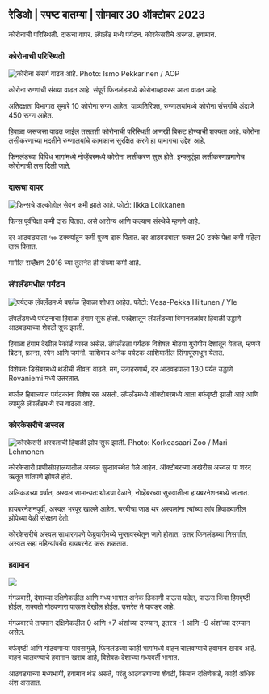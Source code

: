 ## रेडिओ \| स्पष्ट बातम्या \| सोमवार 30 ऑक्टोबर 2023

कोरोनाची परिस्थिती. दारूचा वापर. लॅपलँड मध्ये पर्यटन. कोरकेसरीचे अस्वल. हवामान.

### कोरोनाची परिस्थिती

![कोरोना संसर्ग वाढत आहे. Photo: Ismo Pekkarinen / AOP](https://images.cdn.yle.fi/image/upload/c_crop,h_1992,w_3543,x_0,y_232/ar_1.7777777777777777,c_fill,g_faces,h_675,w_1200/dpr_1.0/q_auto:eco/f_auto/fl_lossy/v1698673937/39-1193332653fb40a9c4a2)

कोरोना रुग्णांची संख्या वाढत आहे. संपूर्ण फिनलंडमध्ये कोरोनाव्हायरस आता वाढत आहे.

अतिदक्षता विभागात सुमारे 10 कोरोना रुग्ण आहेत. याव्यतिरिक्त, रुग्णालयांमध्ये कोरोना संसर्गाचे अंदाजे 450 रूग्ण आहेत.

हिवाळा जसजसा वाढत जाईल तसतशी कोरोनाची परिस्थिती आणखी बिकट होण्याची शक्यता आहे. कोरोना लसीकरणाच्या मदतीने रुग्णालयांचे कामकाज सुरक्षित करणे हा यामागचा उद्देश आहे.

फिनलंडच्या विविध भागांमध्ये नोव्हेंबरमध्ये कोरोना लसीकरण सुरू होते. इन्फ्लूएंझा लसीकरणाप्रमाणेच कोरोनाची लस दिली जाते.

### दारूचा वापर

![फिन्सचे अल्कोहोल सेवन कमी झाले आहे. फोटो: Ilkka Loikkanen](https://images.cdn.yle.fi/image/upload/c_crop,h_2160,w_3840,x_0,y_325/ar_1.777777777777777,c_fill,g_faces,h_675/c_175,c_filleco/f_auto/fl_lossy/v1682602904/39-1105424644a7b35b4046)

फिन्स पूर्वीपेक्षा कमी दारू पितात. असे आरोग्य आणि कल्याण संस्थेचे म्हणणे आहे.

दर आठवड्याला ५० टक्क्यांहून कमी पुरुष दारू पितात. दर आठवड्याला फक्त 20 टक्के पेक्षा कमी महिला दारू पितात.

मागील सर्व्हेक्षण 2016 च्या तुलनेत ही संख्या कमी आहे.

### लॅपलँडमधील पर्यटन

![पर्यटक लॅपलँडमध्ये बर्फाळ हिवाळा शोधत आहेत. फोटो: Vesa-Pekka Hiltunen / Yle](https://images.cdn.yle.fi/image/upload/c_crop,h_3375,w_6000,x_0,y_473/ar_1.777777777777777,c_fill,g_6p_1/20p_0,0000,x_0,y.0/q_auto:eco/f_auto/fl_lossy/v1673250132/39-105687963bbc441bd57b)

लॅपलँडमध्ये पर्यटनाचा हिवाळा हंगाम सुरू होतो. परदेशातून लॅपलँडच्या विमानतळांवर हिवाळी उड्डाणे आठवड्याच्या शेवटी सुरू झाली.

हिवाळा हंगाम देखील रेकॉर्ड व्यस्त असेल. लॅपलँडला पर्यटक विशेषतः मोठ्या युरोपीय देशांतून येतात, म्हणजे ब्रिटन, फ्रान्स, स्पेन आणि जर्मनी. याशिवाय अनेक पर्यटक आशियातील सिंगापूरमधून येतात.

विशेषतः डिसेंबरमध्ये थंडीची तीव्रता वाढते. मग, उदाहरणार्थ, दर आठवड्याला 130 पर्यंत उड्डाणे Rovaniemi मध्ये उतरतात.

बर्फाळ हिवाळ्यात पर्यटकांना विशेष रस असतो. लॅपलँडमध्ये ऑक्टोबरमध्ये आता बर्फवृष्टी झाली आहे आणि त्यामुळे लॅपलँडमध्ये रस वाढला आहे.

### कोरकेसरीचे अस्वल

![कोरकेसरी अस्वलांची हिवाळी झोप सुरू झाली. Photo: Korkeasaari Zoo / Mari Lehmonen](https://images.cdn.yle.fi/image/upload/c_crop,h_3239,w_5759,x_0,y_0/ar_1.7777777777777777,c_fill,g_faces,h_675,w_1200/dpr_1.0/q_auto:eco/f_auto/fl_lossy/v1698664391/39-1193141653f687431ff4)

कोरकेसारी प्राणीसंग्रहालयातील अस्वल सुप्तावस्थेत गेले आहेत. ऑक्‍टोबरच्या अखेरीस अस्वल या शरद ऋतूत शांतपणे झोपले होते.

अलिकडच्या वर्षांत, अस्वल सामान्यतः थोड्या वेळाने, नोव्हेंबरच्या सुरुवातीला हायबरनेशनमध्ये जातात.

हायबरनेशनपूर्वी, अस्वल भरपूर खाल्ले आहेत. चरबीचा जाड थर अस्वलांना त्यांच्या लांब हिवाळ्यातील झोपेच्या वेळी संरक्षण देतो.

कोरकेसरीचे अस्वल साधारणपणे फेब्रुवारीमध्ये सुप्तावस्थेतून जागे होतात. उत्तर फिनलंडच्या निसर्गात, अस्वल सहा महिन्यांपर्यंत हायबरनेट करू शकतात.

### हवामान

![](https://images.cdn.yle.fi/image/upload/c_crop,h_1080,w_1919,x_0,y_0/ar_1.7777777777777777,c_fill,g_faces,h_675,w_1200/dco.f_auto/fl_lossy/v1698681609/39-1193390653fd2ed08682)

मंगळवारी, देशाच्या दक्षिणेकडील आणि मध्य भागात अनेक ठिकाणी पाऊस पडेल, पाऊस किंवा हिमवृष्टी होईल, शक्यतो गोठवणारा पाऊस देखील होईल. उत्तरेत ते पावडर आहे.

मंगळवारचे तापमान दक्षिणेकडील 0 आणि +7 अंशांच्या दरम्यान, इतरत्र -1 आणि -9 अंशांच्या दरम्यान असेल.

बर्फवृष्टी आणि गोठवणाऱ्या पावसामुळे, फिनलंडच्या काही भागांमध्ये वाहन चालवण्याचे हवामान खराब आहे. वाहन चालवण्याचे हवामान खराब आहे, विशेषतः देशाच्या मध्यवर्ती भागात.

आठवड्याच्या मध्यभागी, हवामान थंड असते, परंतु आठवड्याच्या शेवटी, किमान दक्षिणेकडे, काही अधिक अंश असतात.